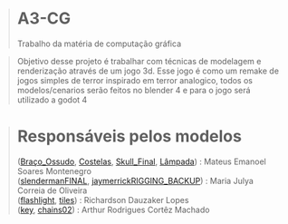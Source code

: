 ># A3-CG
>Trabalho da matéria de computação gráfica

>Objetivo desse projeto é trabalhar com técnicas de modelagem e renderização através de um jogo 3d. Esse jogo é como um remake de jogos simples de terror inspirado em terror analogico, todos os modelos/cenarios serão feitos no blender 4 e para o jogo será utilizado a godot 4

># Responsáveis pelos modelos
> ([Braço_Ossudo](https://github.com/dyriusdev/A3-CG/blob/main/blender/Bra%C3%A7o_Ossudo.blend), [Costelas](https://github.com/dyriusdev/A3-CG/blob/main/blender/Costelas.blend), [Skull_Final](https://github.com/dyriusdev/A3-CG/blob/main/blender/Skull_Final.blend), [Lâmpada](https://github.com/dyriusdev/A3-CG/blob/main/blender/L%C3%A3mpada.blend)) : Mateus Emanoel Soares Montenegro<br>
> ([slendermanFINAL](https://github.com/dyriusdev/A3-CG/blob/main/blender/slendermanFINAL.blend), [jaymerrickRIGGING_BACKUP](https://github.com/dyriusdev/A3-CG/blob/main/blender/jaymerrickRIGGING_BACKUP.blend)) : Maria Julya Correia de Oliveira<br>
> ([flashlight](https://github.com/dyriusdev/A3-CG/blob/main/blender/flashlight.blend), [tiles](https://github.com/dyriusdev/A3-CG/blob/main/blender/tiles.blend)) : Richardson Dauzaker Lopes<br>
> ([key](https://github.com/dyriusdev/A3-CG/blob/main/blender/key.blend), [chains02](https://github.com/dyriusdev/A3-CG/blob/main/blender/chains02.blend)) : Arthur Rodrigues Cortêz Machado<br>
>
